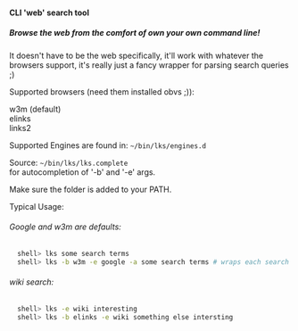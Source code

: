 #### CLI 'web' search tool

##### Browse the web from the comfort of own your own command line!

It doesn't have to be the web specifically, it'll work with whatever the browsers support,
it's really just a fancy wrapper for parsing search queries ;)

Supported browsers (need them installed obvs ;)):

  w3m (default) \
  elinks \
  links2

Supported Engines are found in: ```~/bin/lks/engines.d```

Source: ```~/bin/lks/lks.complete``` \
for autocompletion of '-b' and '-e' args.

Make sure the folder is added to your PATH.

Typical Usage:

###### Google and w3m are defaults:
```bash 
  shell> lks some search terms
  shell> lks -b w3m -e google -a some search terms # wraps each search term in double-quotes
```

###### wiki search:
```bash
  shell> lks -e wiki interesting 
  shell> lks -b elinks -e wiki something else intersting
```
